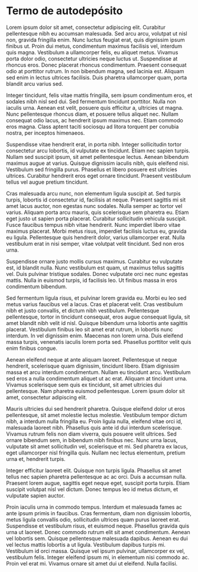 <h1>Termo de autodepósito</h1>

Lorem ipsum dolor sit amet, consectetur adipiscing elit. Curabitur pellentesque nibh eu accumsan malesuada. Sed arcu arcu, volutpat ut nisl non, gravida fringilla enim. Nunc luctus feugiat erat, quis dignissim ipsum finibus ut. Proin dui metus, condimentum maximus facilisis vel, interdum quis magna. Vestibulum a ullamcorper felis, eu aliquet metus. Vivamus porta dolor odio, consectetur ultricies neque luctus ut. Suspendisse at rhoncus eros. Donec placerat rhoncus condimentum. Praesent consequat odio at porttitor rutrum. In non bibendum magna, sed lacinia est. Aliquam sed enim in lectus ultrices facilisis. Duis pharetra ullamcorper quam, porta blandit arcu varius sed.

Integer tincidunt, felis vitae mattis fringilla, sem ipsum condimentum eros, et sodales nibh nisl sed dui. Sed fermentum tincidunt porttitor. Nulla non iaculis urna. Aenean est velit, posuere quis efficitur a, ultricies ut magna. Nunc pellentesque rhoncus diam, et posuere tellus aliquet nec. Nullam consequat odio lacus, ac hendrerit ipsum maximus nec. Etiam commodo eros magna. Class aptent taciti sociosqu ad litora torquent per conubia nostra, per inceptos himenaeos.

Suspendisse vitae hendrerit erat, in porta nibh. Integer sollicitudin tortor consectetur arcu lobortis, id vulputate ex tincidunt. Etiam nec sapien turpis. Nullam sed suscipit ipsum, sit amet pellentesque lectus. Aenean bibendum maximus augue at varius. Quisque dignissim iaculis nibh, quis eleifend nisi. Vestibulum sed fringilla purus. Phasellus et libero posuere est ultricies ultrices. Curabitur hendrerit eros eget ornare tincidunt. Praesent vestibulum tellus vel augue pretium tincidunt.

Cras malesuada arcu nunc, non elementum ligula suscipit at. Sed turpis turpis, lobortis id consectetur id, facilisis at neque. Praesent sagittis mi sit amet lacus auctor, non egestas nunc sodales. Nulla semper ac tortor vel varius. Aliquam porta arcu mauris, quis scelerisque sem pharetra eu. Etiam eget justo ut sapien porta placerat. Curabitur sollicitudin vehicula suscipit. Fusce faucibus tempus nibh vitae hendrerit. Nunc imperdiet libero vitae maximus placerat. Morbi metus risus, imperdiet facilisis luctus eu, gravida eu ligula. Pellentesque quis hendrerit dolor, varius ullamcorper erat. Nulla vestibulum erat in nisi semper, vitae volutpat velit tincidunt. Sed non eros urna.

Suspendisse ornare justo mollis cursus maximus. Curabitur eu vulputate est, id blandit nulla. Nunc vestibulum est quam, ut maximus tellus sagittis vel. Duis pulvinar tristique sodales. Donec vulputate orci nec nunc egestas mattis. Nulla in euismod turpis, id facilisis leo. Ut finibus massa in eros condimentum bibendum.

Sed fermentum ligula risus, et pulvinar lorem gravida eu. Morbi eu leo sed metus varius faucibus vel a lacus. Cras et placerat velit. Cras vestibulum nibh et justo convallis, et dictum nibh vestibulum. Pellentesque pellentesque, tortor in tincidunt consequat, eros augue consequat ligula, sit amet blandit nibh velit id nisl. Quisque bibendum urna lobortis ante sagittis placerat. Vestibulum finibus leo sit amet erat rutrum, in lobortis nunc interdum. In vel dignissim enim. Maecenas non lorem urna. Duis eleifend massa turpis, venenatis iaculis lorem porta sed. Phasellus porttitor velit quis enim finibus congue.

Aenean eleifend neque at ante aliquam laoreet. Pellentesque ut neque hendrerit, scelerisque quam dignissim, tincidunt libero. Etiam dignissim massa et arcu interdum condimentum. Nullam eu tincidunt arcu. Vestibulum sed eros a nulla condimentum aliquet ut ac erat. Aliquam at tincidunt urna. Vivamus scelerisque sem quis ex tincidunt, sit amet ultricies dui pellentesque. Nam pharetra euismod pellentesque. Lorem ipsum dolor sit amet, consectetur adipiscing elit.

Mauris ultricies dui sed hendrerit pharetra. Quisque eleifend dolor ut eros pellentesque, sit amet molestie lectus molestie. Vestibulum tempor dictum nibh, a interdum nulla fringilla eu. Proin ligula nulla, eleifend vitae orci id, malesuada laoreet nibh. Phasellus quis ante id dui interdum scelerisque. Vivamus rutrum felis non diam viverra, quis posuere velit ultrices. Sed ornare bibendum sem, in bibendum nibh finibus nec. Nunc urna lacus, vulputate sit amet sollicitudin vel, scelerisque et mi. Sed pharetra ex lacus, eget ullamcorper nisl fringilla quis. Nullam nec lectus elementum, pretium urna et, hendrerit turpis.

Integer efficitur laoreet elit. Quisque non turpis ligula. Phasellus sit amet tellus nec sapien pharetra pellentesque ac ac orci. Duis a accumsan nulla. Praesent lorem augue, sagittis eget neque eget, suscipit porta turpis. Etiam suscipit volutpat nisl vel dictum. Donec tempus leo id metus dictum, et vulputate sapien auctor.

Proin iaculis urna in commodo tempus. Interdum et malesuada fames ac ante ipsum primis in faucibus. Cras fermentum, diam non dignissim lobortis, metus ligula convallis odio, sollicitudin ultrices quam purus laoreet erat. Suspendisse et vestibulum risus, et euismod neque. Phasellus gravida quis urna ut laoreet. Donec commodo rutrum elit sit amet condimentum. Aenean vel lobortis sem. Quisque pellentesque malesuada dapibus. Aenean eu dui vel lectus mattis lobortis a ut ligula. Vestibulum dapibus turpis mi. Vestibulum id orci massa. Quisque vel ipsum pulvinar, ullamcorper ex vel, vestibulum felis. Integer eleifend ipsum mi, in elementum nisi commodo ac. Proin vel erat mi. Vivamus ornare sit amet dui ut eleifend. Nulla facilisi.